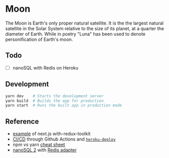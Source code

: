 # Moon

The Moon is Earth's only proper natural satellite. It is the the largest natural satellite in the Solar System relative to the size of its planet, at a quarter the diameter of Earth. While in poetry "Luna" has been used to denote personification of Earth's moon.

## Todo

* [ ] nanoSQL with Redis on Heroku

## Development

```bash
yarn dev    # Starts the development server
yarn build  # Builds the app for production
yarn start  # Runs the built app in production mode
```

## Reference

* [example](https://github.com/vercel/next.js/tree/canary/examples/with-redux-toolkit) of next.js with-redux-toolkit
* [CI/CD](https://www.youtube.com/watch?v=eB0nUzAI7M8) through Github Actions and [`heroku-deploy`](https://github.com/marketplace/actions/deploy-to-heroku)
* npm vs yarn [cheat sheet](https://shift.infinite.red/npm-vs-yarn-cheat-sheet-8755b092e5cc)
* [nanoSQL 2](https://nanosql.io/query/) with [Redis adapter](https://nanosql.io/adapters/redis.html)
